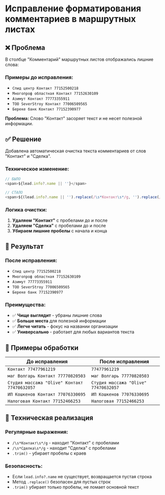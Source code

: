 # Исправление форматирования комментариев в маршрутных листах

## ❌ Проблема

В столбце "Комментарий" маршрутных листов отображались лишние слова:

### Примеры до исправления:
- `Спид центр Контакт 77152500218`
- `Многопроф областная Контакт 77152630109`
- `Азимут Контакт 77773355911`
- `ТОО SeverStroy Контакт 77006509565`
- `Береке банк Контакт 77152390977`

**Проблема:** Слово "Контакт" засоряет текст и не несет полезной информации.

## ✅ Решение

Добавлена автоматическая очистка текста комментариев от слов "Контакт" и "Сделка".

### Техническое изменение:
```typescript
// БЫЛО
<span>${lead.info?.name || ''}</span>

// СТАЛО  
<span>${(lead.info?.name || '').replace(/\s*Контакт\s*/g, '').replace(/\s*Сделка\s*/g, '').trim()}</span>
```

### Логика очистки:
1. **Удаляем "Контакт"** с пробелами до и после
2. **Удаляем "Сделка"** с пробелами до и после  
3. **Убираем лишние пробелы** с начала и конца

## 🎯 Результат

### После исправления:
- `Спид центр 77152500218`
- `Многопроф областная 77152630109`
- `Азимут 77773355911`
- `ТОО SeverStroy 77006509565`
- `Береке банк 77152390977`

### Преимущества:
- ✅ **Чище выглядит** - убраны лишние слова
- ✅ **Больше места** для полезной информации
- ✅ **Легче читать** - фокус на названии организации
- ✅ **Универсально** - работает для любых вариантов текста

## 📝 Примеры обработки

| До исправления | После исправления |
|----------------|-------------------|
| `Контакт 77477961219` | `77477961219` |
| `маг Волгарь Контакт 77770820503` | `маг Волгарь 77770820503` |
| `Студия массажа "Olive" Контакт 77470632057` | `Студия массажа "Olive" 77470632057` |
| `ИП Кошкенов Контакт 77076330695` | `ИП Кошкенов 77076330695` |
| `Налоговая Контакт 77152466253` | `Налоговая 77152466253` |

## 🔧 Техническая реализация

### Регулярные выражения:
- `/\s*Контакт\s*/g` - находит "Контакт" с пробелами
- `/\s*Сделка\s*/g` - находит "Сделка" с пробелами
- `.trim()` - убирает пробелы с краев

### Безопасность:
- Если `lead.info?.name` не существует, возвращается пустая строка
- Метод `.replace()` безопасен для пустых строк
- `.trim()` убирает только пробелы, не ломает основной текст 